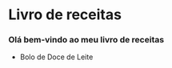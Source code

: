 # Livro de receitas 
### Olá bem-vindo ao meu livro de receitas
<echo></echo>
* Bolo de Doce de Leite
